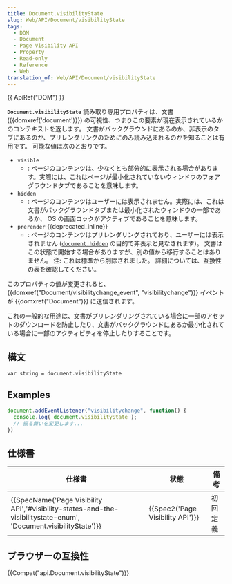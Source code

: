 ```yaml
---
title: Document.visibilityState
slug: Web/API/Document/visibilityState
tags:
  - DOM
  - Document
  - Page Visibility API
  - Property
  - Read-only
  - Reference
  - Web
translation_of: Web/API/Document/visibilityState
---
```

{{ ApiRef("DOM") }}

**`Document.visibilityState`** 読み取り専用プロパティは、文書 ({{domxref('document')}}) の可視性、つまりこの要素が現在表示されているかのコンテキストを返します。 文書がバックグラウンドにあるのか、非表示のタブにあるのか、プリレンダリングのためにのみ読み込まれるのかを知ることは有用です。 可能な値は次のとおりです。

- `visible`
  - : ページのコンテンツは、少なくとも部分的に表示される場合があります。実際には、これはページが最小化されていないウィンドウのフォアグラウンドタブであることを意味します。
- `hidden`
  - : ページのコンテンツはユーザーには表示されません。実際には、これは文書がバックグラウンドタブまたは最小化されたウィンドウの一部であるか、 OS の画面ロックがアクティブであることを意味します。
- `prerender` {{deprecated_inline}}
  - : ページのコンテンツはプリレンダリングされており、ユーザーには表示されません ([`document.hidden`](/ja/docs/Web/API/Document/hidden) の目的で非表示と見なされます)。 文書はこの状態で開始する場合がありますが、別の値から移行することはありません。 注: これは標準から削除されました。 詳細については、互換性の表を確認してください。

このプロパティの値が変更されると、 {{domxref("Document/visibilitychange_event", "visibilitychange")}} イベントが {{domxref("Document")}} に送信されます。

これの一般的な用途は、文書がプリレンダリングされている場合に一部のアセットのダウンロードを防止したり、文書がバックグラウンドにあるか最小化されている場合に一部のアクティビティを停止したりすることです。

## 構文

```
var string = document.visibilityState
```

## Examples

```js
document.addEventListener("visibilitychange", function() {
  console.log( document.visibilityState );
  // 振る舞いを変更します...
})
```

## 仕様書

| 仕様書                                                                                                                                                   | 状態                                         | 備考     |
| -------------------------------------------------------------------------------------------------------------------------------------------------------- | -------------------------------------------- | -------- |
| {{SpecName('Page Visibility API','#visibility-states-and-the-visibilitystate-enum', 'Document.visibilityState')}} | {{Spec2('Page Visibility API')}} | 初回定義 |

## ブラウザーの互換性

{{Compat("api.Document.visibilityState")}}
